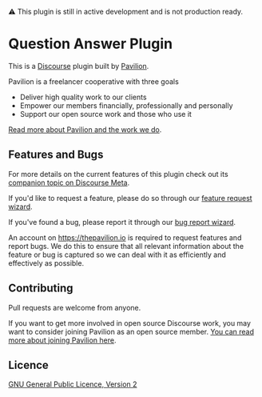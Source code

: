 :warning: This plugin is still in active development and is not production ready.

# Question Answer Plugin

This is a [Discourse](https://meta.discourse.org) plugin built by [Pavilion](https://thepavilion.io).

Pavilion is a freelancer cooperative with three goals
- Deliver high quality work to our clients
- Empower our members financially, professionally and personally
- Support our open source work and those who use it

[Read more about Pavilion and the work we do](https://thepavilion.io/c/welcome/about).

## Features and Bugs

For more details on the current features of this plugin check out its [companion topic on Discourse Meta](https://meta.discourse.org/t/question-answer-plugin/56032/).

If you'd like to request a feature, please do so through our [feature request wizard](https://thepavilion.io/w/feature-request).

If you've found a bug, please report it through our [bug report wizard](https://thepavilion.io/w/bug-report).

An account on https://thepavilion.io is required to request features and report bugs. We do this to ensure that all relevant information about the feature or bug is captured so we can deal with it as efficiently and effectively as possible.

## Contributing

Pull requests are welcome from anyone.

If you want to get more involved in open source Discourse work, you may want to consider joining Pavilion as an open source member. [You can read more about joining Pavilion here](https://thepavilion.io/t/how-to-join-pavilion/1605).

## Licence

[GNU General Public Licence, Version 2](./LICENSE.txt)
